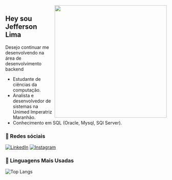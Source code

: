 <img align="right" width="350px" src="https://www.icegif.com/wp-content/uploads/2022/09/icegif-1210.gif">

##  **Hey sou Jefferson Lima** 
Desejo continuar me desenvolvendo na área de desenvolvimento backend

- Estudante de ciências da computação.
- Analista e desenvolvedor de sistemas na Unimed Imperatriz Maranhão.
- Conhecimento em SQL (Oracle, Mysql, SQl Server).

### 📱 Redes sóciais
[![LinkedIn](https://img.shields.io/badge/LinkedIn-000?style=for-the-badge&logo=linkedin&logoColor=0E76A8)](https://www.linkedin.com/in/jefferson-lima-104799180/) 
[![Instagram](https://img.shields.io/badge/Instagram-000?style=for-the-badge&logo=instagram)](https://www.instagram.com/Snake_Norato/)

### 🚀 Linguagens Mais Usadas
![Top Langs](https://github-readme-stats.vercel.app/api/top-langs/?username=jefflima11&layout=compact)
